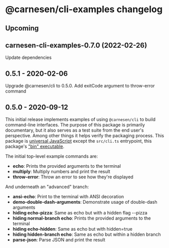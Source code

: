 # **@carnesen/cli-examples** changelog

## Upcoming

## carnesen-cli-examples-0.7.0 (2022-02-26)

Update dependencies

## 0.5.1 - 2020-02-06

Upgrade @carnesen/cli to 0.5.0. Add exitCode argument to throw-error command

## 0.5.0 - 2020-09-12

This initial release implements examples of using `@carnesen/cli` to build command-line interfaces. The purpose of this package is primarily documentary, but it also serves as a test suite from the end user's perspective. Among other things it helps verify the packaging process. This package is [universal JavaScript](https://en.wikipedia.org/wiki/Universal_JavaScript) except the `src/cli.ts` entrypoint, this package's ["bin" executable](https://docs.npmjs.com/files/package.json#bin).

The initial top-level example commands are:
- **echo**: Prints the provided arguments to the terminal
- **multiply**: Multiply numbers and print the result
- **throw-error**: Throw an error to see how they're displayed

And underneath an "advanced" branch:
- **ansi-echo**: Print to the terminal with ANSI decoration
- **demo-double-dash-arguments**: Demonstrate usage of double-dash arguments
- **hiding echo-pizza**: Same as echo but with a hidden flag --pizza
- **hiding normal-branch echo**: Prints the provided arguments to the terminal
- **hiding echo-hidden**: Same as echo but with hidden=true
- **hiding hidden-branch echo**: Same as echo but within a hidden branch
- **parse-json**: Parse JSON and print the result
